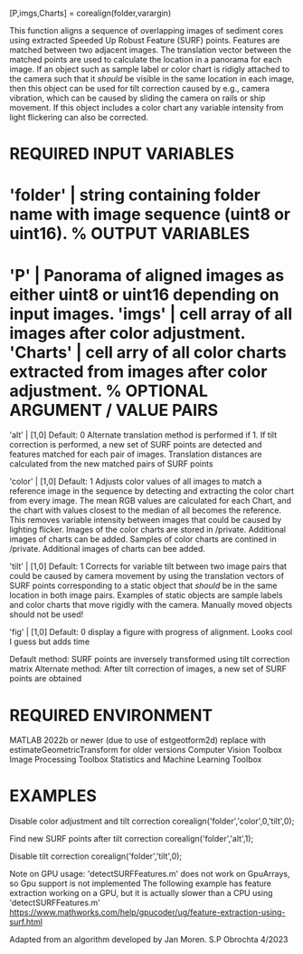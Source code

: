 [P,imgs,Charts] = corealign(folder,varargin)

This function aligns a sequence of overlapping images of sediment cores
using extracted Speeded Up Robust Feature (SURF) points. Features are matched
between two adjacent images. The translation vector between the matched points
are used to calculate the location in a panorama for each image. If an object
such as sample label or color chart is ridigly attached to the camera such that
it *should* be visible in the same location in each image, then this object
can be used for tilt correction caused by e.g., camera vibration, which can be
caused by sliding the camera on rails or ship movement. If this object includes
a color chart any variable intensity from light flickering can also be corrected.

REQUIRED INPUT VARIABLES
================================
'folder' | string containing folder name with image sequence (uint8 or uint16).
%
OUTPUT VARIABLES
================================
'P' | Panorama of aligned images as either uint8 or uint16 depending on input images.
'imgs' | cell array of all images after color adjustment.
'Charts' | cell arry of all color charts extracted from images after color adjustment.
%
OPTIONAL ARGUMENT / VALUE PAIRS
================================

'alt' | [1,0] Default: 0
Alternate translation method is performed if 1. If tilt correction is performed,
a new set of SURF points are detected and features matched for each pair of images.
Translation distances are calculated from the new matched pairs of SURF points

'color' | [1,0] Default: 1
Adjusts color values of all images to match a reference image in the sequence by detecting
and extracting the color chart from every image. The mean RGB values are calculated for each
Chart, and the chart with values closest to the median of all becomes the reference.
This removes variable intensity between images that could be caused by lighting flicker.
Images of the color charts are stored in /private. Additional images of charts can be added.
Samples of color charts are contined in /private. Additional images of charts can bee added.

'tilt' | [1,0] Default: 1
Corrects for variable tilt between two image pairs that could be caused by camera movement
by using the translation vectors of SURF points corresponding to a static object that
*should* be in the same location in both image pairs. Examples of static objects are
sample labels and color charts that move rigidly with the camera.
Manually moved objects should not be used!

'fig' | [1,0] Default: 0
display a figure with progress of alignment. Looks cool I guess but adds time

Default method: SURF points are inversely transformed using tilt correction matrix
Alternate method: After tilt correction of images, a new set of SURF points are obtained

REQUIRED ENVIRONMENT
================================
MATLAB 2022b or newer (due to use of estgeotform2d)
	replace with estimateGeometricTransform for older versions
Computer Vision Toolbox
Image Processing Toolbox
Statistics and Machine Learning Toolbox

EXAMPLES
================================

Disable color adjustment and tilt correction
corealign('folder','color',0,'tilt',0);

Find new SURF points after tilt correction
corealign('folder','alt',1);

Disable tilt correction
corealign('folder','tilt',0);

Note on GPU usage:
'detectSURFFeatures.m' does not work on GpuArrays, so Gpu support is not implemented
The following example has feature extraction working on a GPU, but it is actually
slower than a CPU using 'detectSURFFeatures.m'
https://www.mathworks.com/help/gpucoder/ug/feature-extraction-using-surf.html

Adapted from an algorithm developed by Jan Moren.
S.P Obrochta 4/2023